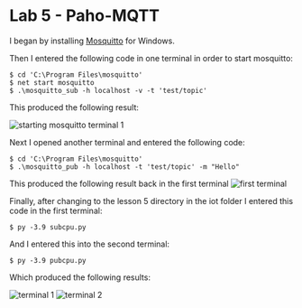 # Lab 5 - Paho-MQTT

I began by installing [Mosquitto](https://mosquitto.org/download/) for Windows.

Then I entered the following code in one terminal in order to start mosquitto:
```
$ cd 'C:\Program Files\mosquitto'
$ net start mosquitto
$ .\mosquitto_sub -h localhost -v -t 'test/topic'
```

This produced the following result:

![starting mosquitto terminal 1]()

Next I opened another terminal and entered the following code:
```
$ cd 'C:\Program Files\mosquitto'
$ .\mosquitto_pub -h localhost -t 'test/topic' -m "Hello"
```

This produced the following result back in the first terminal
![first terminal]()

Finally, after changing to the lesson 5 directory in the iot folder I entered this code in the first terminal:
```
$ py -3.9 subcpu.py
```

And I entered this into the second terminal:
```
$ py -3.9 pubcpu.py
```

Which produced the following results:

![terminal 1]()
![terminal 2]()
